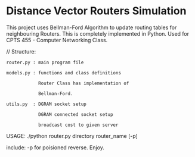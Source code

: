 # Distance Vector Routers Simulation

This project uses Bellman-Ford Algorithm to update routing tables for neighbouring Routers. This is completely implemented in Python. Used for CPTS 455 - Computer Networking Class.

// Structure:

    router.py : main program file
    
    models.py : functions and class definitions
    
                Router Class has implementation of 
                
                Bellman-Ford.
                
    utils.py  : DGRAM socket setup
    
                DGRAM connected socket setup
                
                broadcast cost to given server
                

USAGE: ./python router.py directory router_name [-p]

include: -p for poisioned reverse. Enjoy.
